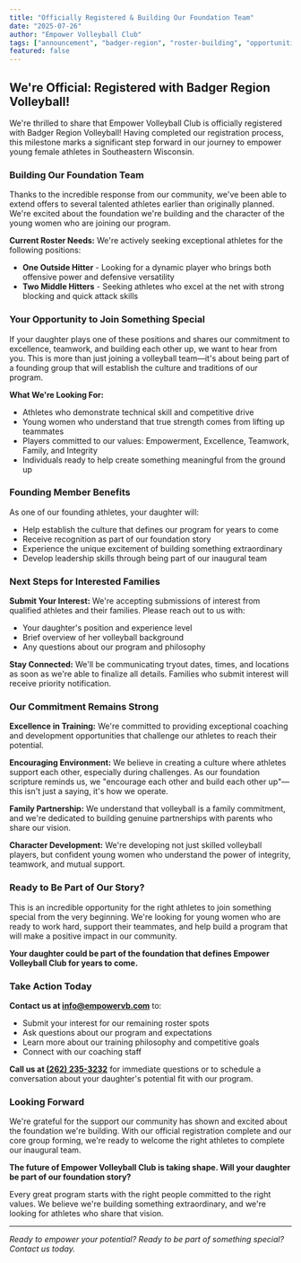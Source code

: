 ```yaml
---
title: "Officially Registered & Building Our Foundation Team"
date: "2025-07-26"
author: "Empower Volleyball Club"
tags: ["announcement", "badger-region", "roster-building", "opportunities", "foundation"]
featured: false
---
```


## We're Official: Registered with Badger Region Volleyball!

We're thrilled to share that Empower Volleyball Club is officially registered with Badger Region Volleyball! Having completed our registration process, this milestone marks a significant step forward in our journey to empower young female athletes in Southeastern Wisconsin.

### Building Our Foundation Team

Thanks to the incredible response from our community, we've been able to extend offers to several talented athletes earlier than originally planned. We're excited about the foundation we're building and the character of the young women who are joining our program.

**Current Roster Needs:**
We're actively seeking exceptional athletes for the following positions:
- **One Outside Hitter** - Looking for a dynamic player who brings both offensive power and defensive versatility
- **Two Middle Hitters** - Seeking athletes who excel at the net with strong blocking and quick attack skills

### Your Opportunity to Join Something Special

If your daughter plays one of these positions and shares our commitment to excellence, teamwork, and building each other up, we want to hear from you. This is more than just joining a volleyball team—it's about being part of a founding group that will establish the culture and traditions of our program.

**What We're Looking For:**
- Athletes who demonstrate technical skill and competitive drive
- Young women who understand that true strength comes from lifting up teammates
- Players committed to our values: Empowerment, Excellence, Teamwork, Family, and Integrity
- Individuals ready to help create something meaningful from the ground up

### Founding Member Benefits

As one of our founding athletes, your daughter will:
- Help establish the culture that defines our program for years to come
- Receive recognition as part of our foundation story
- Experience the unique excitement of building something extraordinary
- Develop leadership skills through being part of our inaugural team

### Next Steps for Interested Families

**Submit Your Interest:**
We're accepting submissions of interest from qualified athletes and their families. Please reach out to us with:
- Your daughter's position and experience level
- Brief overview of her volleyball background
- Any questions about our program and philosophy

**Stay Connected:**
We'll be communicating tryout dates, times, and locations as soon as we're able to finalize all details. Families who submit interest will receive priority notification.

### Our Commitment Remains Strong

**Excellence in Training:** We're committed to providing exceptional coaching and development opportunities that challenge our athletes to reach their potential.

**Encouraging Environment:** We believe in creating a culture where athletes support each other, especially during challenges. As our foundation scripture reminds us, we "encourage each other and build each other up"—this isn't just a saying, it's how we operate.

**Family Partnership:** We understand that volleyball is a family commitment, and we're dedicated to building genuine partnerships with parents who share our vision.

**Character Development:** We're developing not just skilled volleyball players, but confident young women who understand the power of integrity, teamwork, and mutual support.

### Ready to Be Part of Our Story?

This is an incredible opportunity for the right athletes to join something special from the very beginning. We're looking for young women who are ready to work hard, support their teammates, and help build a program that will make a positive impact in our community.

**Your daughter could be part of the foundation that defines Empower Volleyball Club for years to come.**

### Take Action Today

**Contact us at [info@empowervb.com](mailto:info@empowervb.com)** to:
- Submit your interest for our remaining roster spots
- Ask questions about our program and expectations
- Learn more about our training philosophy and competitive goals
- Connect with our coaching staff

**Call us at [(262) 235-3232](tel:2622353232)** for immediate questions or to schedule a conversation about your daughter's potential fit with our program.

### Looking Forward

We're grateful for the support our community has shown and excited about the foundation we're building. With our official registration complete and our core group forming, we're ready to welcome the right athletes to complete our inaugural team.

**The future of Empower Volleyball Club is taking shape. Will your daughter be part of our foundation story?**

Every great program starts with the right people committed to the right values. We believe we're building something extraordinary, and we're looking for athletes who share that vision.

---

*Ready to empower your potential? Ready to be part of something special? Contact us today.* 